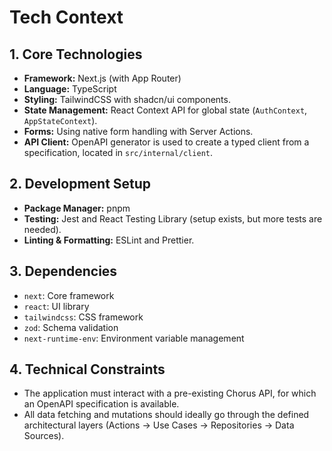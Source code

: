# Tech Context

## 1. Core Technologies

- **Framework:** Next.js (with App Router)
- **Language:** TypeScript
- **Styling:** TailwindCSS with shadcn/ui components.
- **State Management:** React Context API for global state (`AuthContext`, `AppStateContext`).
- **Forms:** Using native form handling with Server Actions.
- **API Client:** OpenAPI generator is used to create a typed client from a specification, located in `src/internal/client`.

## 2. Development Setup

- **Package Manager:** pnpm
- **Testing:** Jest and React Testing Library (setup exists, but more tests are needed).
- **Linting & Formatting:** ESLint and Prettier.

## 3. Dependencies

- `next`: Core framework
- `react`: UI library
- `tailwindcss`: CSS framework
- `zod`: Schema validation
- `next-runtime-env`: Environment variable management

## 4. Technical Constraints

- The application must interact with a pre-existing Chorus API, for which an OpenAPI specification is available.
- All data fetching and mutations should ideally go through the defined architectural layers (Actions -> Use Cases -> Repositories -> Data Sources).
